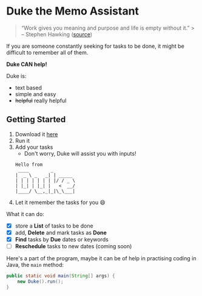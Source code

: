 # Duke the Memo Assistant
> “Work gives you meaning and purpose and life is empty without it.” > – Stephen Hawking ([source](https://dansilvestre.com/productivity-quotes/))

If you are someone constantly seeking for tasks to be done, it might be difficult to remember all of them.

**Duke CAN help!**

Duke is:
* text based
* simple and easy
* ~~helpful~~ really helpful 

## Getting Started
1. Download it [here](https://github.com/wanyu-l/ip/releases/download/v0.1/Duke.java.jar)
2. Run it
3. Add your tasks
   - Don't worry, Duke will assist you with inputs!
   ```
   Hello from
    ____        _        
   |  _ \ _   _| | _____ 
   | | | | | | | |/ / _ \
   | |_| | |_| |   <  __/
   |____/ \__,_|_|\_\___|
   ```
4. Let it remember the tasks for you 😄

What it can do:
- [x] store a **List** of tasks to be done
- [x] add, **Delete** and mark tasks as **Done**
- [x] **Find** tasks by **Due** dates or keywords
- [ ] **Reschedule** tasks to new dates (coming soon)

Here's a part of the program, maybe it can be of help in practising coding in Java, the `main` method:
```java
public static void main(String[] args) {
    new Duke().run();
}
```
